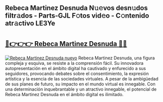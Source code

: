 ## Rebeca Martinez Desnuda N𝚞𝚎vos desn𝚞dos filtr𝚊dos - Parts-GJL F𝚘tos vid𝚎o - C𝚘ntenido atr𝚊ctivo LE3Ye

# <h2><a href="http://mb9eiu.tromn.icu/?c=Rebeca+Martinez+Desnuda">🔗👉👉👉 Rebeca Martinez Desnuda 🔗🔗</a></h2>

[![Rebeca Martinez Desnuda nuevo](https://i.imgur.com/pEAQMta.gif)](http://mb9eiu.tromn.icu/?c=Rebeca+Martinez+Desnuda)
Rebeca Martinez Desnuda, una figura compleja y esquiva, se resiste a la comprensión fácil. Su innovadora autopresentación en el ámbito digital ha cautivado y enfurecido a sus seguidores, provocando debates sobre el consentimiento, la expresión artística y la esencia de las sociedades virtuales. A pesar de la ambigüedad de sus planes de futuro, su impacto en el mundo virtual es innegable. Con una determinación inquebrantable y un atractivo innegable, el potencial de Rebeca Martinez Desnuda en el ámbito digital es ilimitado.
